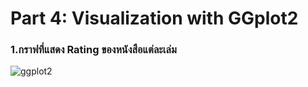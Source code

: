 # Part 4: Visualization with GGplot2
### 1.กราฟที่แสดง Rating ของหนังสือแต่ละเล่ม
![ggplot2](https://github.com/sit-2021-int214/003-Among-Us/blob/f6ba014ad4cb0314dd4ca32a10b7952a7b0c76d0/assignment/HW4/HW04_63130500018/Rplot.png)
